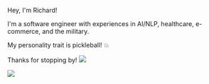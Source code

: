 Hey, I'm Richard!

I'm a software engineer with experiences in AI/NLP, healthcare, e-commerce, and the military. 

My personality trait is pickleball! 💥

Thanks for stopping by!
![](https://github.com/Your_Repository_Name/Your_GIF_Name.gif)

![](https://komarev.com/ghpvc/?username=richardyoungdev)




<!---
richardyoungdev/richardyoungdev is a ✨ special ✨ repository because its `README.md` (this file) appears on your GitHub profile.
You can click the Preview link to take a look at your changes.
--->

